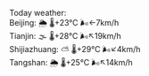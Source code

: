 Today weather:  
Beijing: 🌦   🌡️+23°C 🌬️←7km/h  
Tianjin: 🌫  🌡️+28°C 🌬️↖19km/h  
Shijiazhuang: ⛅️  🌡️+29°C 🌬️↙4km/h  
Tangshan: 🌦   🌡️+25°C 🌬️↖14km/h  
